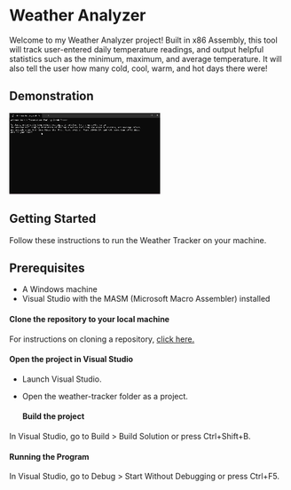 # Weather Analyzer

Welcome to my Weather Analyzer project! Built in x86 Assembly, this tool will track user-entered daily temperature readings, and output helpful statistics such as the minimum, maximum, and average temperature. It will also tell the user how
many cold, cool, warm, and hot days there were!

## Demonstration
![A gif showing the program in action.](/weather_analyzer_example.gif)

## Getting Started

Follow these instructions to run the Weather Tracker on your machine.
<br>

## Prerequisites
-	A Windows machine
-	Visual Studio with the MASM (Microsoft Macro Assembler) installed

#### Clone the repository to your local machine

For instructions on cloning a repository, [click here.](https://docs.github.com/en/repositories/creating-and-managing-repositories/cloning-a-repository)

#### Open the project in Visual Studio
-	Launch Visual Studio.
- Open the weather-tracker folder as a project.

  #### Build the project
In Visual Studio, go to Build > Build Solution or press Ctrl+Shift+B.

#### Running the Program
In Visual Studio, go to Debug > Start Without Debugging or press Ctrl+F5.

<br>

